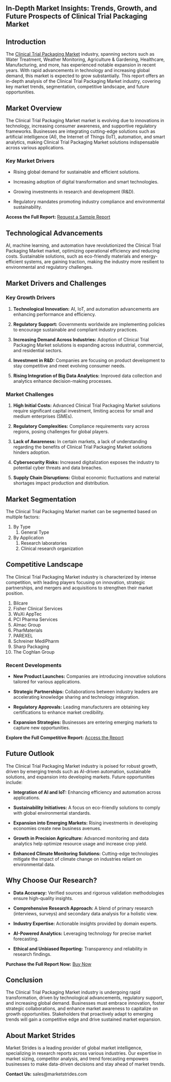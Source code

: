 <h2 data-pm-slice=""><strong>In-Depth Market Insights: Trends, Growth, and Future Prospects of Clinical Trial Packaging Market</strong></h2>
<h2>Introduction</h2>
<p>The <a href="https://marketstrides.com/report/clinical-trial-packaging-market">Clinical Trial Packaging Market</a> industry, spanning sectors such as Water Treatment, Weather Monitoring, Agriculture &amp; Gardening, Healthcare, Manufacturing, and more, has experienced notable expansion in recent years. With rapid advancements in technology and increasing global demand, this market is expected to grow substantially. This report offers an in-depth analysis of the Clinical Trial Packaging Market industry, covering key market trends, segmentation, competitive landscape, and future opportunities.</p>
<h2>Market Overview</h2>
<p>The Clinical Trial Packaging Market market is evolving due to innovations in technology, increasing consumer awareness, and supportive regulatory frameworks. Businesses are integrating cutting-edge solutions such as artificial intelligence (AI), the Internet of Things (IoT), automation, and smart analytics, making Clinical Trial Packaging Market solutions indispensable across various applications.</p>
<h3>Key Market Drivers</h3>
<ul data-spread="">
<li>
<p>Rising global demand for sustainable and efficient solutions.</p>
</li>
<li>
<p>Increasing adoption of digital transformation and smart technologies.</p>
</li>
<li>
<p>Growing investments in research and development (R&amp;D).</p>
</li>
<li>
<p>Regulatory mandates promoting industry compliance and environmental sustainability.</p>
</li>
</ul>
<p><strong>Access the Full Report:</strong> <a href="https://marketstrides.com/request-sample/clinical-trial-packaging-market">Request a Sample Report</a></p>
<h2>Technological Advancements</h2>
<p>AI, machine learning, and automation have revolutionized the Clinical Trial Packaging Market market, optimizing operational efficiency and reducing costs. Sustainable solutions, such as eco-friendly materials and energy-efficient systems, are gaining traction, making the industry more resilient to environmental and regulatory challenges.</p>
<h2>Market Drivers and Challenges</h2>
<h3>Key Growth Drivers</h3>
<ol start="" data-spread="">
<li>
<p><strong>Technological Innovation:</strong> AI, IoT, and automation advancements are enhancing performance and efficiency.</p>
</li>
<li>
<p><strong>Regulatory Support:</strong> Governments worldwide are implementing policies to encourage sustainable and compliant industry practices.</p>
</li>
<li>
<p><strong>Increasing Demand Across Industries:</strong> Adoption of Clinical Trial Packaging Market solutions is expanding across industrial, commercial, and residential sectors.</p>
</li>
<li>
<p><strong>Investment in R&amp;D:</strong> Companies are focusing on product development to stay competitive and meet evolving consumer needs.</p>
</li>
<li>
<p><strong>Rising Integration of Big Data Analytics:</strong> Improved data collection and analytics enhance decision-making processes.</p>
</li>
</ol>
<h3>Market Challenges</h3>
<ol start="" data-spread="">
<li>
<p><strong>High Initial Costs:</strong> Advanced Clinical Trial Packaging Market solutions require significant capital investment, limiting access for small and medium enterprises (SMEs).</p>
</li>
<li>
<p><strong>Regulatory Complexities:</strong> Compliance requirements vary across regions, posing challenges for global players.</p>
</li>
<li>
<p><strong>Lack of Awareness:</strong> In certain markets, a lack of understanding regarding the benefits of Clinical Trial Packaging Market solutions hinders adoption.</p>
</li>
<li>
<p><strong>Cybersecurity Risks:</strong> Increased digitalization exposes the industry to potential cyber threats and data breaches.</p>
</li>
<li>
<p><strong>Supply Chain Disruptions:</strong> Global economic fluctuations and material shortages impact production and distribution.</p>
</li>
</ol>
<h2>Market Segmentation</h2>
<p>The Clinical Trial Packaging Market market can be segmented based on multiple factors:</p>
<ol>
<li>By Type
<ol>
<li>General Type</li>
</ol>
</li>
<li>By Application
<ol>
<li>Research laboratories</li>
<li>Clinical research organization</li>
</ol>
</li>
</ol>
<h2>Competitive Landscape</h2>
<p>The Clinical Trial Packaging Market industry is characterized by intense competition, with leading players focusing on innovation, strategic partnerships, and mergers and acquisitions to strengthen their market position.</p>
<ol>
<li>Bilcare</li>
<li>Fisher Clinical Services</li>
<li>WuXi AppTec</li>
<li>PCI Pharma Services</li>
<li>Almac Group</li>
<li>PharMaterials</li>
<li>PAREXEL</li>
<li>Schreiner MediPharm</li>
<li>Sharp Packaging</li>
<li>The Coghlan Group</li>
</ol>
<h3>Recent Developments</h3>
<ul data-spread="">
<li>
<p><strong>New Product Launches:</strong> Companies are introducing innovative solutions tailored for various applications.</p>
</li>
<li>
<p><strong>Strategic Partnerships:</strong> Collaborations between industry leaders are accelerating knowledge sharing and technology integration.</p>
</li>
<li>
<p><strong>Regulatory Approvals:</strong> Leading manufacturers are obtaining key certifications to enhance market credibility.</p>
</li>
<li>
<p><strong>Expansion Strategies:</strong> Businesses are entering emerging markets to capture new opportunities.</p>
</li>
</ul>
<p><strong>Explore the Full Competitive Report:</strong> <a href="https://marketstrides.com/report/clinical-trial-packaging-market">Access the Report</a></p>
<h2>Future Outlook</h2>
<p>The Clinical Trial Packaging Market industry is poised for robust growth, driven by emerging trends such as AI-driven automation, sustainable solutions, and expansion into developing markets. Future opportunities include:</p>
<ul data-spread="">
<li>
<p><strong>Integration of AI and IoT:</strong> Enhancing efficiency and automation across applications.</p>
</li>
<li>
<p><strong>Sustainability Initiatives:</strong> A focus on eco-friendly solutions to comply with global environmental standards.</p>
</li>
<li>
<p><strong>Expansion into Emerging Markets:</strong> Rising investments in developing economies create new business avenues.</p>
</li>
<li>
<p><strong>Growth in Precision Agriculture:</strong> Advanced monitoring and data analytics help optimize resource usage and increase crop yield.</p>
</li>
<li>
<p><strong>Enhanced Climate Monitoring Solutions:</strong> Cutting-edge technologies mitigate the impact of climate change on industries reliant on environmental data.</p>
</li>
</ul>
<h2>Why Choose Our Research?</h2>
<ul data-spread="">
<li>
<p><strong>Data Accuracy:</strong> Verified sources and rigorous validation methodologies ensure high-quality insights.</p>
</li>
<li>
<p><strong>Comprehensive Research Approach:</strong> A blend of primary research (interviews, surveys) and secondary data analysis for a holistic view.</p>
</li>
<li>
<p><strong>Industry Expertise:</strong> Actionable insights provided by domain experts.</p>
</li>
<li>
<p><strong>AI-Powered Analytics:</strong> Leveraging technology for precise market forecasting.</p>
</li>
<li>
<p><strong>Ethical and Unbiased Reporting:</strong> Transparency and reliability in research findings.</p>
</li>
</ul>
<p><strong>Purchase the Full Report Now:</strong> <a href="https://marketstrides.com/buyNow/clinical-trial-packaging-market?price=single_price">Buy Now</a></p>
<h2>Conclusion</h2>
<p>The Clinical Trial Packaging Market industry is undergoing rapid transformation, driven by technological advancements, regulatory support, and increasing global demand. Businesses must embrace innovation, foster strategic collaborations, and enhance market awareness to capitalize on growth opportunities. Stakeholders that proactively adapt to emerging trends will gain a competitive edge and drive sustained market expansion.</p>
<h2>About Market Strides</h2>
<p>Market Strides is a leading provider of global market intelligence, specializing in research reports across various industries. Our expertise in market sizing, competitor analysis, and trend forecasting empowers businesses to make data-driven decisions and stay ahead of market trends.</p>
<p><strong>Contact Us:</strong> <a>sales@marketstrides.com</a></p>

